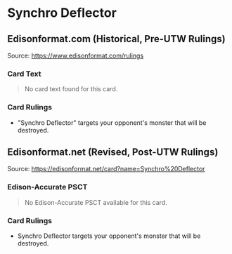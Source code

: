 # Synchro Deflector

## Edisonformat.com (Historical, Pre-UTW Rulings)

Source: https://www.edisonformat.com/rulings

### Card Text

> No card text found for this card.

### Card Rulings

*   "Synchro Deflector" targets your opponent's monster that will be destroyed.

## Edisonformat.net (Revised, Post-UTW Rulings)

Source: https://edisonformat.net/card?name=Synchro%20Deflector

### Edison-Accurate PSCT

> No Edison-Accurate PSCT available for this card.

### Card Rulings

*   Synchro Deflector targets your opponent's monster that will be destroyed.
            